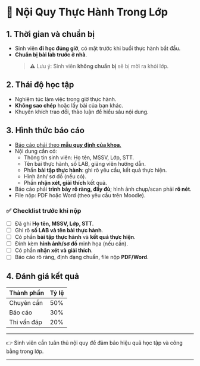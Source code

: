 # 📘 Nội Quy Thực Hành Trong Lớp

## 1. Thời gian và chuẩn bị
- Sinh viên **đi học đúng giờ**, có mặt trước khi buổi thực hành bắt đầu.  
- **Chuẩn bị bài lab trước ở nhà**.  
  > ⚠️ Lưu ý: Sinh viên **không chuẩn bị** sẽ bị mời ra khỏi lớp.

## 2. Thái độ học tập
- Nghiêm túc làm việc trong giờ thực hành.  
- **Không sao chép** hoặc lấy bài của bạn khác.  
- Khuyến khích trao đổi, thảo luận để hiểu sâu nội dung.

## 3. Hình thức báo cáo 
- [Báo cáo phải theo **mẫu quy định của khoa**.](./template)
- Nội dung cần có:
  - Thông tin sinh viên: Họ tên, MSSV, Lớp, STT.  
  - Tên bài thực hành, số LAB, giảng viên hướng dẫn.  
  - Phần **bài tập thực hành**: ghi rõ yêu cầu, kết quả thực hiện.  
  - Hình ảnh/ sơ đồ (nếu có).  
  - Phần **nhận xét, giải thích** kết quả.  
- Báo cáo phải **trình bày rõ ràng, đầy đủ**; hình ảnh chụp/scan phải **rõ nét**.  
- File nộp: PDF hoặc Word (theo yêu cầu trên Moodle).

### ✅ Checklist trước khi nộp
- [ ] Đã ghi **Họ tên, MSSV, Lớp, STT**.  
- [ ] Ghi rõ **số LAB và tên bài thực hành**.  
- [ ] Có phần **bài tập thực hành** và **kết quả thực hiện**.  
- [ ] Đính kèm **hình ảnh/sơ đồ** minh họa (nếu cần).  
- [ ] Có phần **nhận xét và giải thích**.  
- [ ] Báo cáo rõ ràng, định dạng chuẩn, file nộp **PDF/Word**.  

## 4. Đánh giá kết quả
| Thành phần    | Tỷ lệ |
|---------------|-------|
| Chuyên cần    | 50%   |
| Báo cáo       | 30%   |
| Thi vấn đáp   | 20%   |

---

👉 Sinh viên cần tuân thủ nội quy để đảm bảo hiệu quả học tập và công bằng trong lớp.


---
